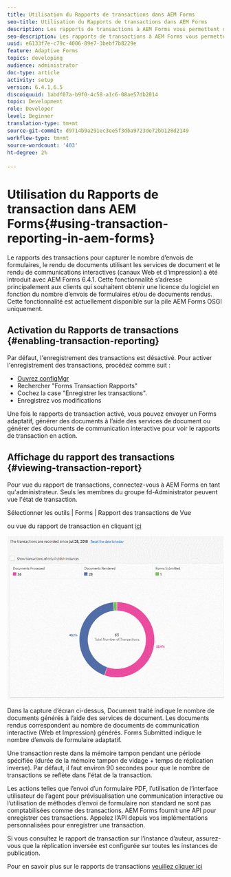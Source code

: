```yaml
---
title: Utilisation du Rapports de transactions dans AEM Forms
seo-title: Utilisation du Rapports de transactions dans AEM Forms
description: Les rapports de transactions à AEM Forms vous permettent de conserver le décompte de toutes les transactions effectuées depuis une date spécifiée dans votre déploiement AEM Forms.
seo-description: Les rapports de transactions à AEM Forms vous permettent de conserver le décompte de toutes les transactions effectuées depuis une date spécifiée dans votre déploiement AEM Forms.
uuid: e6133f7e-c79c-4006-89e7-3bebf7b8229e
feature: Adaptive Forms
topics: developing
audience: administrator
doc-type: article
activity: setup
version: 6.4.1,6.5
discoiquuid: 1abdf07a-b9f0-4c58-a1c6-08ae57db2014
topic: Development
role: Developer
level: Beginner
translation-type: tm+mt
source-git-commit: d9714b9a291ec3ee5f3dba9723de72bb120d2149
workflow-type: tm+mt
source-wordcount: '403'
ht-degree: 2%

---
```



# Utilisation du Rapports de transaction dans AEM Forms{#using-transaction-reporting-in-aem-forms}

Le rapports des transactions pour capturer le nombre d’envois de formulaires, le rendu de documents utilisant les services de document et le rendu de communications interactives (canaux Web et d’impression) a été introduit avec AEM Forms 6.4.1. Cette fonctionnalité s’adresse principalement aux clients qui souhaitent obtenir une licence du logiciel en fonction du nombre d’envois de formulaires et/ou de documents rendus. Cette fonctionnalité est actuellement disponible sur la pile AEM Forms OSGI uniquement.

## Activation du Rapports de transactions {#enabling-transaction-reporting}

Par défaut, l&#39;enregistrement des transactions est désactivé. Pour activer l&#39;enregistrement des transactions, procédez comme suit :

* [Ouvrez configMgr](http://localhost:4502/system/console/configMgr)
* Rechercher &quot;Forms Transaction Rapports&quot;
* Cochez la case &quot;Enregistrer les transactions&quot;.
* Enregistrez vos modifications

Une fois le rapports de transaction activé, vous pouvez envoyer un Forms adaptatif, générer des documents à l’aide des services de document ou générer des documents de communication interactive pour voir le rapports de transaction en action.

## Affichage du rapport des transactions {#viewing-transaction-report}

Pour vue du rapport de transactions, connectez-vous à AEM Forms en tant qu&#39;administrateur. Seuls les membres du groupe fd-Administrator peuvent vue l&#39;état de transaction.

Sélectionner les outils | Forms | Rapport des transactions de Vue

ou vue du rapport de transaction en cliquant [ici](http://localhost:4502/mnt/overlay/fd/transaction/gui/content/report.html)

![TransmissionReporting](assets/transactionreporting.gif)

Dans la capture d’écran ci-dessus, Document traité indique le nombre de documents générés à l’aide des services de document. Les documents rendus correspondent au nombre de documents de communication interactive (Web et Impression) générés. Forms Submitted indique le nombre d’envois de formulaire adaptatif.

Une transaction reste dans la mémoire tampon pendant une période spécifiée (durée de la mémoire tampon de vidage + temps de réplication inverse). Par défaut, il faut environ 90 secondes pour que le nombre de transactions se reflète dans l&#39;état de la transaction.

Les actions telles que l’envoi d’un formulaire PDF, l’utilisation de l’interface utilisateur de l’agent pour prévisualisation une communication interactive ou l’utilisation de méthodes d’envoi de formulaire non standard ne sont pas comptabilisées comme des transactions. AEM Forms fournit une API pour enregistrer ces transactions. Appelez l’API depuis vos implémentations personnalisées pour enregistrer une transaction.

Si vous consultez le rapport de transaction sur l’instance d’auteur, assurez-vous que la réplication inversée est configurée sur toutes les instances de publication.

Pour en savoir plus sur le rapports de transactions [veuillez cliquer ici](https://helpx.adobe.com/experience-manager/6-4/forms/using/transaction-reports-overview.html)

